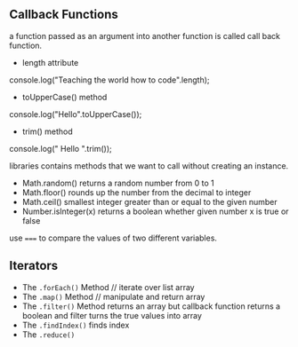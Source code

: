 ## Callback Functions
a function passed as an argument into another function is called
call back function.
* length attribute

console.log("Teaching the world how to code".length);

* toUpperCase() method

console.log("Hello".toUpperCase());

* trim() method

console.log("  Hello ".trim());

libraries contains methods that we want to call without creating an instance.

* Math.random() returns a random number from 0 to 1
* Math.floor() rounds up the number from the decimal to integer
* Math.ceil() smallest integer greater than or equal to the given number
* Number.isInteger(x) returns a boolean whether given number x is true or false

use `===` to compare the values of two different variables.

## Iterators

* The `.forEach()` Method // iterate over list array
* The `.map()` Method // manipulate and return array
* The `.filter()` Method returns an array but callback function returns a boolean and filter turns the true values into array
* The `.findIndex()` finds index
* The `.reduce()`

